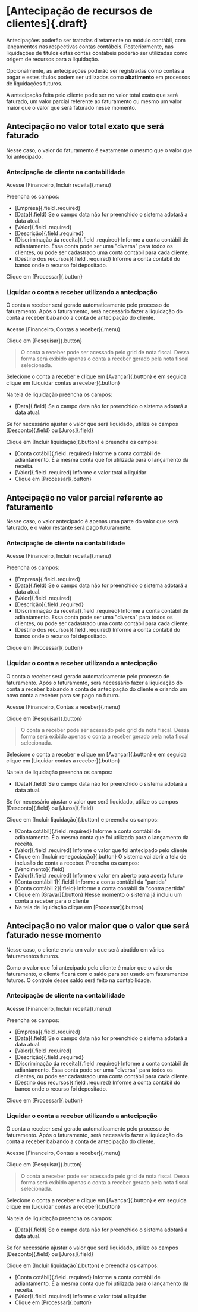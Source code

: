 # [Antecipação de recursos de clientes]{.draft}

Antecipações poderão ser tratadas diretamente no módulo contábil, com lançamentos nas respectivas contas contábeis.
Posteriormente, nas liquidações de títulos estas contas contábeis poderão ser utilizadas como origem de recursos para a liquidação.

Opcionalmente, as antecipações poderão ser registradas como contas a pagar e estes títulos podem ser utilizados como **abatimento** em processos de liquidações futuros.

A antecipação feita pelo cliente pode ser no valor total exato que será faturado, um valor parcial referente ao faturamento ou mesmo um valor maior que o valor que será faturado nesse momento.


## Antecipação no valor total exato que será faturado

Nesse caso, o valor do faturamento é exatamente o mesmo que o valor que foi antecipado.

### Antecipação de cliente na contabilidade

Acesse [Financeiro, Incluir receita]{.menu}

Preencha os campos:
* [Empresa]{.field .required}
* [Data]{.field}
Se o campo data não for preenchido o sistema adotará a data atual.
* [Valor]{.field .required}
* [Descrição]{.field .required}
* [Discriminação da receita]{.field .required}
Informe a conta contábil de adiantamento. Essa conta pode ser uma "diversa" para todos os clientes, ou pode ser cadastrado uma conta contábil para cada cliente.
* [Destino dos recursos]{.field .required}
Informe a conta contábil do banco onde o recurso foi depositado.

Clique em [Processar]{.button}

### Liquidar o conta a receber utilizando a antecipação

O conta a receber será gerado automaticamente pelo processo de faturamento. Após o faturamento, será necessário fazer a liquidação do conta a receber baixando a conta de antecipação do cliente.

Acesse [Financeiro, Contas a receber]{.menu}

Clique em [Pesquisar]{.button}

> O conta a receber pode ser acessado pelo grid de nota fiscal. Dessa forma será exibido apenas o conta a receber gerado pela nota fiscal selecionada.

Selecione o conta a receber e clique em [Avançar]{.button} e em seguida clique em [Liquidar contas a receber]{.button}

Na tela de liquidação preencha os campos:
* [Data]{.field}
Se o campo data não for preenchido o sistema adotará a data atual.

Se for necessário ajustar o valor que será liquidado, utilize os campos [Desconto]{.field} ou [Juros]{.field}

 Clique em [Incluir liquidação]{.button} e preencha os campos:
* [Conta cotábil]{.field .required}
Informe a conta contábil de adiantamento. É a mesma conta que foi utilizada para o lançamento da receita. 
* [Valor]{.field .required}
Informe o valor total a liquidar
* Clique em [Processar]{.button}


## Antecipação no valor parcial referente ao faturamento

Nesse caso, o valor antecipado é apenas uma parte do valor que será faturado, e o valor restante será pago futuramente.

### Antecipação de cliente na contabilidade

Acesse [Financeiro, Incluir receita]{.menu}

Preencha os campos:
* [Empresa]{.field .required}
* [Data]{.field}
Se o campo data não for preenchido o sistema adotará a data atual.
* [Valor]{.field .required}
* [Descrição]{.field .required}
* [Discriminação da receita]{.field .required}
Informe a conta contábil de adiantamento. Essa conta pode ser uma "diversa" para todos os clientes, ou pode ser cadastrado uma conta contábil para cada cliente.
* [Destino dos recursos]{.field .required}
Informe a conta contábil do banco onde o recurso foi depositado.

Clique em [Processar]{.button}

### Liquidar o conta a receber utilizando a antecipação

O conta a receber será gerado automaticamente pelo processo de faturamento. Após o faturamento, será necessário fazer a liquidação do conta a receber baixando a conta de antecipação do cliente e criando um novo conta a receber para ser pago no futuro.

Acesse [Financeiro, Contas a receber]{.menu}

Clique em [Pesquisar]{.button}

> O conta a receber pode ser acessado pelo grid de nota fiscal. Dessa forma será exibido apenas o conta a receber gerado pela nota fiscal selecionada.

Selecione o conta a receber e clique em [Avançar]{.button} e em seguida clique em [Liquidar contas a receber]{.button}

Na tela de liquidação preencha os campos:
* [Data]{.field}
Se o campo data não for preenchido o sistema adotará a data atual.

Se for necessário ajustar o valor que será liquidado, utilize os campos [Desconto]{.field} ou [Juros]{.field}

 Clique em [Incluir liquidação]{.button} e preencha os campos:
* [Conta cotábil]{.field .required}
Informe a conta contábil de adiantamento. É a mesma conta que foi utilizada para o lançamento da receita. 
* [Valor]{.field .required}
Informe o valor que foi antecipado pelo cliente
* Clique em [Incluir renegociação]{.button}
O sistema vai abrir a tela de inclusão de conta a receber. Preencha os campos:
* [Vencimento]{.field}
* [Valor]{.field .required}
Informe o valor em aberto para acerto futuro
* [Conta contábil 1]{.field}
Informe a conta contábil da "partida"
* [Conta contábil 2]{.field}
Informe a conta contábil da "contra partida"
* Clique em [Gravar]{.button}
Nesse momento o sistema já incluiu um conta a receber para o cliente
* Na tela de liquidação clique em [Processar]{.button}


## Antecipação no valor maior que o valor que será faturado nesse momento

Nesse caso, o cliente envia um valor que será abatido em vários faturamentos futuros.

Como o valor que foi antecipado pelo cliente é maior que o valor do faturamento, o cliente ficará com o saldo para ser usado em faturamentos futuros. O controle desse saldo será feito na contabilidade.

### Antecipação de cliente na contabilidade

Acesse [Financeiro, Incluir receita]{.menu}

Preencha os campos:
* [Empresa]{.field .required}
* [Data]{.field}
Se o campo data não for preenchido o sistema adotará a data atual.
* [Valor]{.field .required}
* [Descrição]{.field .required}
* [Discriminação da receita]{.field .required}
Informe a conta contábil de adiantamento. Essa conta pode ser uma "diversa" para todos os clientes, ou pode ser cadastrado uma conta contábil para cada cliente.
* [Destino dos recursos]{.field .required}
Informe a conta contábil do banco onde o recurso foi depositado.

Clique em [Processar]{.button}

### Liquidar o conta a receber utilizando a antecipação

O conta a receber será gerado automaticamente pelo processo de faturamento. Após o faturamento, será necessário fazer a liquidação do conta a receber baixando a conta de antecipação do cliente.

Acesse [Financeiro, Contas a receber]{.menu}

Clique em [Pesquisar]{.button}

> O conta a receber pode ser acessado pelo grid de nota fiscal. Dessa forma será exibido apenas o conta a receber gerado pela nota fiscal selecionada.

Selecione o conta a receber e clique em [Avançar]{.button} e em seguida clique em [Liquidar contas a receber]{.button}

Na tela de liquidação preencha os campos:
* [Data]{.field}
Se o campo data não for preenchido o sistema adotará a data atual.

Se for necessário ajustar o valor que será liquidado, utilize os campos [Desconto]{.field} ou [Juros]{.field}

 Clique em [Incluir liquidação]{.button} e preencha os campos:
* [Conta cotábil]{.field .required}
Informe a conta contábil de adiantamento. É a mesma conta que foi utilizada para o lançamento da receita. 
* [Valor]{.field .required}
Informe o valor total a liquidar
* Clique em [Processar]{.button}